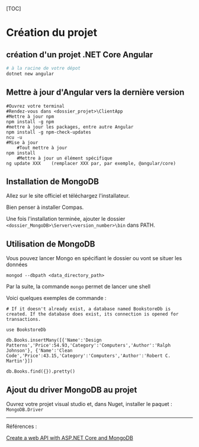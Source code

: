 [TOC]

# Création du projet

## création d'un projet .NET Core Angular

```powershell
# à la racine de votre dépot 
dotnet new angular
```

## Mettre à jour d'Angular vers la dernière version

```
#Ouvrez votre terminal
#Rendez-vous dans <dossier_projet>\ClientApp
#Mettre à jour npm
npm install -g npm
#mettre à jour les packages, entre autre Angular
npm install -g npm-check-updates
ncu -u
#Mise à jour
	#Tout mettre à jour
npm install
	#Mettre à jour un élément spécifique
ng update XXX    (remplacer XXX par, par exemple, @angular/core)
```

## Installation de MongoDB

Allez sur le site officiel et téléchargez l'installateur.

Bien penser à installer Compas.

Une fois l'installation terminée, ajouter le dossier ``<dossier_MongoDB>\Server\<version_number>\bin``  dans PATH.

## Utilisation de MongoDB

Vous pouvez lancer Mongo en spécifiant le dossier ou vont se situer les données

```
mongod --dbpath <data_directory_path>
```

Par la suite, la commande ``mongo`` permet de lancer une shell

Voici quelques exemples de commande :

```
# If it doesn't already exist, a database named BookstoreDb is created. If the database does exist, its connection is opened for transactions.

use BookstoreDb

db.Books.insertMany([{'Name':'Design Patterns','Price':54.93,'Category':'Computers','Author':'Ralph Johnson'}, {'Name':'Clean Code','Price':43.15,'Category':'Computers','Author':'Robert C. Martin'}])

db.Books.find({}).pretty()
```

## Ajout du driver MongoDB au projet

Ouvrez votre projet visual studio et, dans Nuget, installer le paquet : ``MongoDB.Driver``





---

Références : 

[Create a web API with ASP.NET Core and MongoDB](https://docs.microsoft.com/en-us/aspnet/core/tutorials/first-mongo-app?view=aspnetcore-2.2&tabs=visual-studio)